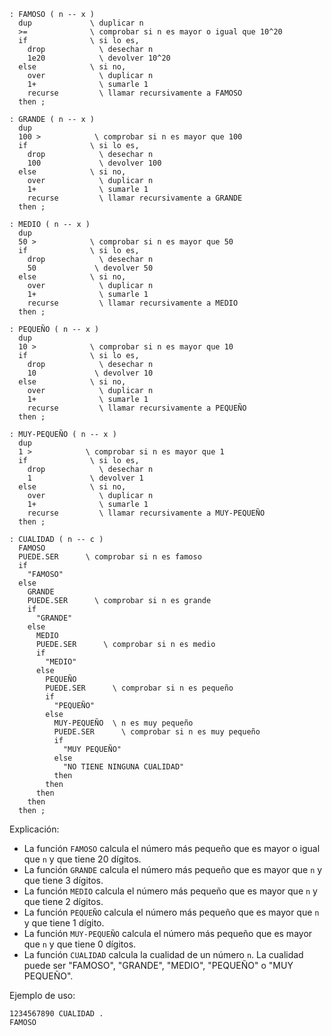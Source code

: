 ```forth
: FAMOSO ( n -- x )
  dup             \ duplicar n
  >=              \ comprobar si n es mayor o igual que 10^20
  if              \ si lo es,
    drop            \ desechar n
    1e20            \ devolver 10^20
  else            \ si no,
    over            \ duplicar n
    1+              \ sumarle 1
    recurse         \ llamar recursivamente a FAMOSO
  then ;

: GRANDE ( n -- x )
  dup
  100 >            \ comprobar si n es mayor que 100
  if              \ si lo es,
    drop            \ desechar n
    100             \ devolver 100
  else            \ si no,
    over            \ duplicar n
    1+              \ sumarle 1
    recurse         \ llamar recursivamente a GRANDE
  then ;

: MEDIO ( n -- x )
  dup
  50 >            \ comprobar si n es mayor que 50
  if              \ si lo es,
    drop            \ desechar n
    50             \ devolver 50
  else            \ si no,
    over            \ duplicar n
    1+              \ sumarle 1
    recurse         \ llamar recursivamente a MEDIO
  then ;

: PEQUEÑO ( n -- x )
  dup
  10 >            \ comprobar si n es mayor que 10
  if              \ si lo es,
    drop            \ desechar n
    10             \ devolver 10
  else            \ si no,
    over            \ duplicar n
    1+              \ sumarle 1
    recurse         \ llamar recursivamente a PEQUEÑO
  then ;

: MUY-PEQUEÑO ( n -- x )
  dup
  1 >            \ comprobar si n es mayor que 1
  if              \ si lo es,
    drop            \ desechar n
    1             \ devolver 1
  else            \ si no,
    over            \ duplicar n
    1+              \ sumarle 1
    recurse         \ llamar recursivamente a MUY-PEQUEÑO
  then ;

: CUALIDAD ( n -- c )
  FAMOSO
  PUEDE.SER      \ comprobar si n es famoso
  if
    "FAMOSO"
  else
    GRANDE
    PUEDE.SER      \ comprobar si n es grande
    if
      "GRANDE"
    else
      MEDIO
      PUEDE.SER      \ comprobar si n es medio
      if
        "MEDIO"
      else
        PEQUEÑO
        PUEDE.SER      \ comprobar si n es pequeño
        if
          "PEQUEÑO"
        else
          MUY-PEQUEÑO  \ n es muy pequeño
          PUEDE.SER      \ comprobar si n es muy pequeño
          if
            "MUY PEQUEÑO"
          else
            "NO TIENE NINGUNA CUALIDAD"
          then
        then
      then
    then
  then ;

```

Explicación:

* La función `FAMOSO` calcula el número más pequeño que es mayor o igual que `n` y que tiene 20 dígitos.
* La función `GRANDE` calcula el número más pequeño que es mayor que `n` y que tiene 3 dígitos.
* La función `MEDIO` calcula el número más pequeño que es mayor que `n` y que tiene 2 dígitos.
* La función `PEQUEÑO` calcula el número más pequeño que es mayor que `n` y que tiene 1 dígito.
* La función `MUY-PEQUEÑO` calcula el número más pequeño que es mayor que `n` y que tiene 0 dígitos.
* La función `CUALIDAD` calcula la cualidad de un número `n`. La cualidad puede ser "FAMOSO", "GRANDE", "MEDIO", "PEQUEÑO" o "MUY PEQUEÑO".

Ejemplo de uso:

```forth
1234567890 CUALIDAD .
FAMOSO
```